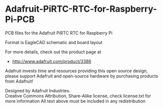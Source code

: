 # Adafruit-PiRTC-RTC-for-Raspberry-Pi-PCB
PCB files for the Adafruit PiRTC RTC for Raspberry Pi

Format is EagleCAD schematic and board layout

For more details, check out the product page at

   * http://www.adafruit.com/product/3386

Adafruit invests time and resources providing this open source design, 
please support Adafruit and open-source hardware by purchasing 
products from Adafruit!

Designed by Adafruit Industries.  
Creative Commons Attribution, Share-Alike license, check license.txt for more information
All text above must be included in any redistribution
